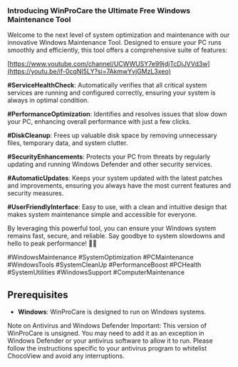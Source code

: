### Introducing WinProCare the Ultimate Free Windows Maintenance Tool

Welcome to the next level of system optimization and maintenance with our innovative Windows Maintenance Tool. Designed to ensure your PC runs smoothly and efficiently, this tool offers a comprehensive suite of features:

[[https://www.youtube.com/channel/UCWWUSY7e99jdjTcDjJVVd3w](https://youtu.be/if-0cqNI5LY?si=7AkmwYvjGMzL3xeo)
](https://www.youtube.com/watch?v=if-0cqNI5LY)

**#ServiceHealthCheck**: Automatically verifies that all critical system services are running and configured correctly, ensuring your system is always in optimal condition.

**#PerformanceOptimization**: Identifies and resolves issues that slow down your PC, enhancing overall performance with just a few clicks.

**#DiskCleanup**: Frees up valuable disk space by removing unnecessary files, temporary data, and system clutter.

**#SecurityEnhancements**: Protects your PC from threats by regularly updating and running Windows Defender and other security services.

**#AutomaticUpdates**: Keeps your system updated with the latest patches and improvements, ensuring you always have the most current features and security measures.

**#UserFriendlyInterface**: Easy to use, with a clean and intuitive design that makes system maintenance simple and accessible for everyone.

By leveraging this powerful tool, you can ensure your Windows system remains fast, secure, and reliable. Say goodbye to system slowdowns and hello to peak performance! 💪✨

#WindowsMaintenance #SystemOptimization #PCMaintenance #WindowsTools #SystemCleanUp #PerformanceBoost #PCHealth #SystemUtilities #WindowsSupport #ComputerMaintenance

## Prerequisites

- **Windows**: WinProCare is designed to run on Windows systems.

Note on Antivirus and Windows Defender
Important: This version of WinProCare is unsigned. You may need to add it as an exception in Windows Defender or your antivirus software to allow it to run. Please follow the instructions specific to your antivirus program to whitelist ChocoView and avoid any interruptions.

